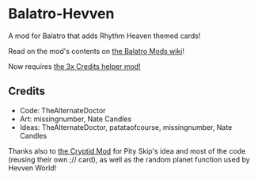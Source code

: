 # Balatro-Hevven
A mod for Balatro that adds Rhythm Heaven themed cards!

Read on the mod's contents on [the Balatro Mods wiki](https://balatromods.miraheze.org/wiki/Balatro_Hevven)!

Now requires [the 3x Credits helper mod!](https://github.com/AuroraKy/3xCredits)

## Credits
- Code: TheAlternateDoctor
- Art: missingnumber, Nate Candles
- Ideas: TheAlternateDoctor, patataofcourse, missingnumber, Nate Candles

Thanks also to [the Cryptid Mod](https://github.com/MathIsFun0/Cryptid) for Pity Skip's idea and most of the code (reusing their own ;// card), as well as the random planet function used by Hevven World!
